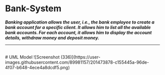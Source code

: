 
# Bank-System
<strong><em> Banking application allows the user, i.e., the bank employee to create a bank account for a specific client. It allows him to list all the available bank accounts. For each account, it allows him to display the account details, withdraw money and deposit money. </em></strong>

<hr>
<br />
# UML Model
![Screenshot (336)](https://user-images.githubusercontent.com/89981157/201473878-c155445a-96de-4f07-b648-4ece4a8dcdf5.png)
